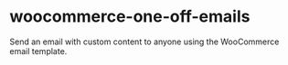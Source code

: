 # woocommerce-one-off-emails
Send an email with custom content to anyone using the WooCommerce email template.
